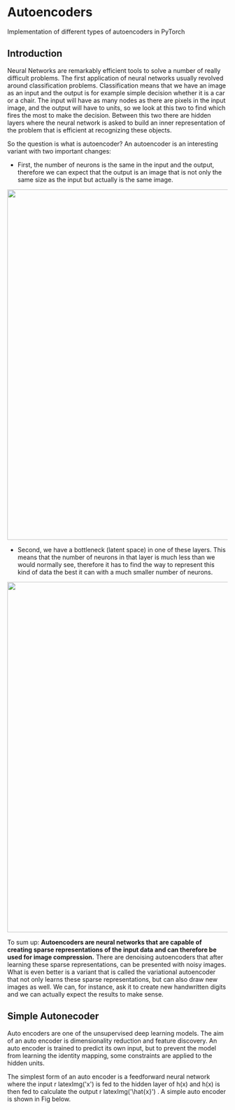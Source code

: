 # Autoencoders

 Implementation of different types of autoencoders in PyTorch


## Introduction

Neural Networks are remarkably efficient tools to solve a number of really difficult problems. The first application of neural networks usually revolved around classification problems. Classification means that we have an image as an input and the output is for example simple decision whether it is a car or a chair. The input will have as many nodes as there are pixels in the input image, and the output will have to units, so we look at this two to find which fires the most to make the decision. Between this two there are hidden layers where the neural network is asked to build an inner representation of the problem that is efficient at recognizing these objects.

So the question is what is autoencoder?
An autoencoder is an interesting variant with two important changes:
- First, the number of neurons is the same in the input and the output, therefore we can expect that the output is an image that is not only the same size as the input but actually is the same image.

<p align="center">
  <img width="800" src="https://github.com/mlaskowski17/Autoencoders/blob/master/images/first.jpg">
</p>

- Second, we have a bottleneck (latent space) in one of these layers. This means that the number of neurons in that layer is much less than we would normally see, therefore it has to find the way to represent this kind of data the best it can with a much smaller number of neurons.

<p align="center">
  <img width="800" src="https://github.com/mlaskowski17/Autoencoders/blob/master/images/second.png">
</p>

To sum up:
**Autoencoders are neural networks that are capable of creating sparse representations of the input data and can therefore be used for image compression.** There are denoising autoencoders that after learning these sparse representations, can be presented with noisy images. What is even better is a variant that is called the variational autoencoder that not only learns these sparse representations, but can also draw new images as well. We can, for instance, ask it to create new handwritten digits and we can actually expect the results to make sense.



## Simple Autonecoder

Auto encoders are one of the unsupervised deep learning models. The aim of an auto encoder is dimensionality reduction and feature discovery. An auto encoder is trained to predict its own input, but to prevent the model from learning the identity mapping, some constraints are applied to the hidden units.

The simplest form of an auto encoder is a feedforward neural network where the input r latexImg('x') is fed to the hidden layer of h(x) and h(x) is then fed to calculate the output r latexImg('\hat{x}') . A simple auto encoder is shown in Fig below.
